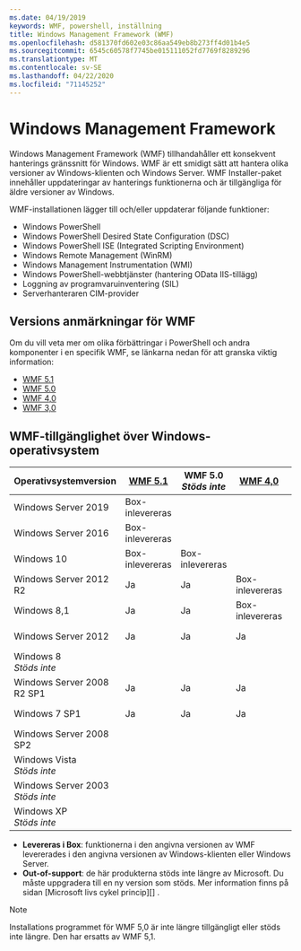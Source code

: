 ```yaml
---
ms.date: 04/19/2019
keywords: WMF, powershell, inställning
title: Windows Management Framework (WMF)
ms.openlocfilehash: d581370fd602e03c86aa549eb8b273ff4d01b4e5
ms.sourcegitcommit: 6545c60578f7745be015111052fd7769f8289296
ms.translationtype: MT
ms.contentlocale: sv-SE
ms.lasthandoff: 04/22/2020
ms.locfileid: "71145252"
---
```

# <a name="windows-management-framework"></a>Windows Management Framework

Windows Management Framework (WMF) tillhandahåller ett konsekvent hanterings gränssnitt för Windows. WMF är ett smidigt sätt att hantera olika versioner av Windows-klienten och Windows Server. WMF Installer-paket innehåller uppdateringar av hanterings funktionerna och är tillgängliga för äldre versioner av Windows.

WMF-installationen lägger till och/eller uppdaterar följande funktioner:

- Windows PowerShell
- Windows PowerShell Desired State Configuration (DSC)
- Windows PowerShell ISE (Integrated Scripting Environment)
- Windows Remote Management (WinRM)
- Windows Management Instrumentation (WMI)
- Windows PowerShell-webbtjänster (hantering OData IIS-tillägg)
- Loggning av programvaruinventering (SIL)
- Serverhanteraren CIM-provider

## <a name="wmf-release-notes"></a>Versions anmärkningar för WMF

Om du vill veta mer om olika förbättringar i PowerShell och andra komponenter i en specifik WMF, se länkarna nedan för att granska viktig information:

- [WMF 5.1](whats-new/release-notes.md#wmf-51-changes)
- [WMF 5.0](whats-new/release-notes.md#wmf-50-changes)
- [WMF 4,0](https://download.microsoft.com/download/3/D/6/3D61D262-8549-4769-A660-230B67E15B25/Windows%20Management%20Framework%204%200%20Release%20Notes.docx)
- [WMF 3,0](https://download.microsoft.com/download/E/7/6/E76850B8-DA6E-4FF5-8CCE-A24FC513FD16/WMF%203%20Release%20Notes.docx)

## <a name="wmf-availability-across-windows-operating-systems"></a>WMF-tillgänglighet över Windows-operativsystem

|        Operativsystemversion         | [WMF 5.1][]  | WMF 5.0<br>*Stöds inte* | [WMF 4,0][]  | [WMF 3,0][]  | [WMF 2,0][]  |
| --------------------------------------- | ------------ | --------------------------- | ------------ | ------------ | ------------ |
| Windows Server 2019                     | Box-inlevereras |                             |              |              |              |
| Windows Server 2016                     | Box-inlevereras |                             |              |              |              |
| Windows 10                              | Box-inlevereras | Box-inlevereras                |              |              |              |
| Windows Server 2012 R2                  | Ja          | Ja                         | Box-inlevereras |              |              |
| Windows 8,1                             | Ja          | Ja                         | Box-inlevereras |              |              |
| Windows Server 2012                     | Ja          | Ja                         | Ja          | Box-inlevereras |              |
| Windows 8<br>*Stöds inte*           |              |                             |              | Box-inlevereras |              |
| Windows Server 2008 R2 SP1              | Ja          | Ja                         | Ja          | Ja          | Box-inlevereras |
| Windows 7 SP1                           | Ja          | Ja                         | Ja          | Ja          | Box-inlevereras |
| Windows Server 2008 SP2                 |              |                             |              | Ja          | Ja          |
| Windows Vista<br>*Stöds inte*       |              |                             |              |              | Ja          |
| Windows Server 2003<br>*Stöds inte* |              |                             |              |              | Ja          |
| Windows XP<br>*Stöds inte*          |              |                             |              | Ja          | Ja          |

- **Levereras i Box**: funktionerna i den angivna versionen av WMF levererades i den angivna versionen av Windows-klienten eller Windows Server.
- **Out-of-support**: de här produkterna stöds inte längre av Microsoft. Du måste uppgradera till en ny version som stöds. Mer information finns på sidan [Microsoft livs cykel princip][] .

> [!NOTE]
> Installations programmet för WMF 5,0 är inte längre tillgängligt eller stöds inte längre. Den har ersatts av WMF 5,1.

[Microsofts livs cykel princip]: https://support.microsoft.com/lifecycle
[WMF 5.1]: https://aka.ms/wmf51download
[WMF 4,0]: https://aka.ms/wmf4download
[WMF 3,0]: https://aka.ms/wmf3download
[WMF 2,0]: https://aka.ms/wmf2download
